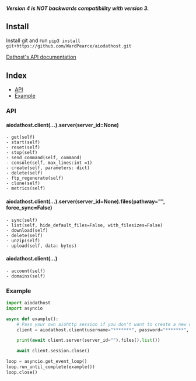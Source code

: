 ##### Version 4 is NOT backwards compatibility with version 3.

## Install
Install git and run `pip3 install git+https://github.com/WardPearce/aiodathost.git`

[Dathost's API documentation](https://dathost.net/api)

## Index
- [API](#API)
- [Example](#example)

### API
#### aiodathost.client(...).server(server_id=None)
    - get(self)
    - start(self)
    - reset(self)
    - stop(self)
    - send_command(self, command)
    - console(self, max_lines:int =1)
    - create(self, parameters: dict)
    - delete(self)
    - ftp_regenerate(self)
    - clone(self)
    - metrics(self)
#### aiodathost.client(...).server(server_id=None).files(pathway="", force_sync=False)
    - sync(self)
    - list(self, hide_default_files=False, with_filesizes=False)
    - download(self)
    - delete(self)
    - unzip(self)
    - upload(self, data: bytes)
#### aiodathost.client(...)
    - account(self)
    - domains(self)

### Example
```python
import aiodathost
import asyncio

async def example():
    # Pass your own aiohttp session if you don't want to create a new one.
    client = aiodathost.client(username="*******", password="*******", session=None)

    print(await client.server(server_id="").files().list())

    await client.session.close()

loop = asyncio.get_event_loop()
loop.run_until_complete(example())
loop.close()
```
